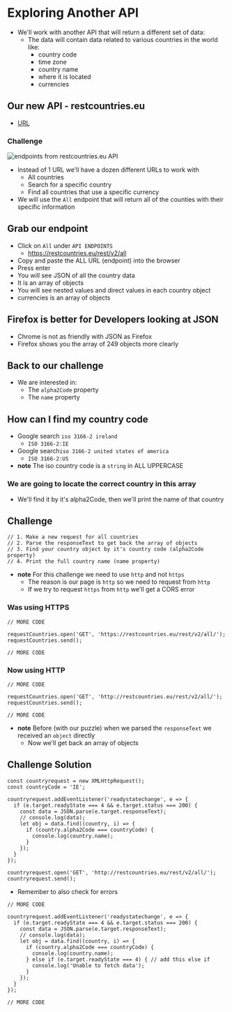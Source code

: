 # Exploring Another API
* We'll work with another API that will return a different set of data:
    - The data will contain data related to various countries in the world like:
        + country code
        + time zone
        + country name
        + where it is located
        + currencies

## Our new API - restcountries.eu
* [URL](https://restcountries.eu/)

### Challenge
![endpoints from restcountries.eu API](https://i.imgur.com/HAaGhDs.png)

* Instead of 1 URL we'll have a dozen different URLs to work with
    - All countries
    - Search for a specific country
    - Find all countries that use a specific currency
* We will use the `All` endpoint that will return all of the counties with their specific information 

## Grab our endpoint
* Click on `All` under `API ENDPOINTS`
    - https://restcountries.eu/rest/v2/all
* Copy and paste the ALL URL (endpoint) into the browser
* Press enter
* You will see JSON of all the country data
* It is an array of objects
* You will see nested values and direct values in each country object
* currencies is an array of objects

## Firefox is better for Developers looking at JSON
* Chrome is not as friendly with JSON as Firefox
* Firefox shows you the array of 249 objects more clearly

## Back to our challenge
* We are interested in:
    - The `alpha2Code` property
    - The `name` property

## How can I find my country code
* Google search `iso 3166-2 ireland`
    - `ISO 3166-2:IE`
* Google search`iso 3166-2 united states of america`
    - `ISO 3166-2:US`
* **note** The iso country code is a `string` in ALL UPPERCASE

### We are going to locate the correct country in this array
* We'll find it by it's alpha2Code, then we'll print the name of that country

## Challenge
```
// 1. Make a new request for all countries
// 2. Parse the responseText to get back the array of objects
// 3. Find your country object by it's country code (alpha2Code property)
// 4. Print the full country name (name property)
```

* **note** For this challenge we need to use `http` and not `https`
    - The reason is our page is `http` so we need to request from `http`
    - If we try to request `https` from `http` we'll get a CORS error

### Was using HTTPS
```
// MORE CODE

requestCountries.open('GET', 'https://restcountries.eu/rest/v2/all/');
requestCountries.send();

// MORE CODE
```

### Now using HTTP
```
// MORE CODE

requestCountries.open('GET', 'http://restcountries.eu/rest/v2/all/');
requestCountries.send();

// MORE CODE
```

* **note** Before (with our puzzle) when we parsed the `responseText` we received an `object` directly
    - Now we'll get back an array of objects

## Challenge Solution
```
const countryrequest = new XMLHttpRequest();
const countryCode = 'IE';

countryrequest.addEventListener('readystatechange', e => {
  if (e.target.readyState === 4 && e.target.status === 200) {
    const data = JSON.parse(e.target.responseText);
    // console.log(data);
    let obj = data.find((country, i) => {
      if (country.alpha2Code === countryCode) {
        console.log(country.name);
      }
    });
  }
});

countryrequest.open('GET', 'http://restcountries.eu/rest/v2/all/');
countryrequest.send();
```

* Remember to also check for errors

```
// MORE CODE

countryrequest.addEventListener('readystatechange', e => {
  if (e.target.readyState === 4 && e.target.status === 200) {
    const data = JSON.parse(e.target.responseText);
    // console.log(data);
    let obj = data.find((country, i) => {
      if (country.alpha2Code === countryCode) {
        console.log(country.name);
      } else if (e.target.readyState === 4) { // add this else if
        console.log('Unable to fetch data');
      }
    });
  }
});

// MORE CODE
```


